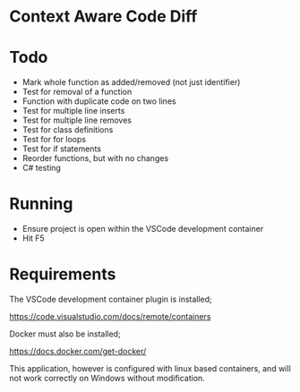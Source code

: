 # Context Aware Code Diff 

# Todo

- Mark whole function as added/removed (not just identifier)
- Test for removal of a function
- Function with duplicate code on two lines
- Test for multiple line inserts
- Test for multiple line removes
- Test for class definitions
- Test for for loops
- Test for if statements
- Reorder functions, but with no changes
- C# testing

# Running

- Ensure project is open within the VSCode development container
- Hit F5

# Requirements

The VSCode development container plugin is installed;

https://code.visualstudio.com/docs/remote/containers

Docker must also be installed;

https://docs.docker.com/get-docker/

This application, however is configured with linux based containers, and will not work correctly on Windows without modification.
